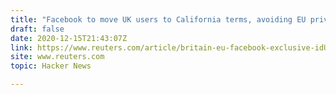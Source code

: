```yaml
---
title: "Facebook to move UK users to California terms, avoiding EU privacy rules"
draft: false
date: 2020-12-15T21:43:07Z
link: https://www.reuters.com/article/britain-eu-facebook-exclusive-idUSKBN28P2HH?utm_medium=RSS&utm_source=hune
site: www.reuters.com
topic: Hacker News  

---
```

